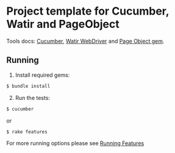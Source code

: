 # Project template for Cucumber, Watir and PageObject

Tools docs: [Cucumber](https://cucumber.io/), [Watir WebDriver](https://watirwebdriver.com/) and [Page Object gem](https://github.com/cheezy/page-object).

## Running

1. Install required gems:
```bash
$ bundle install
```

2. Run the tests:
```bash
$ cucumber
```
or

```bash
$ rake features
```
For more running options please see [Running Features](https://github.com/cucumber/cucumber/wiki/Running-Features)